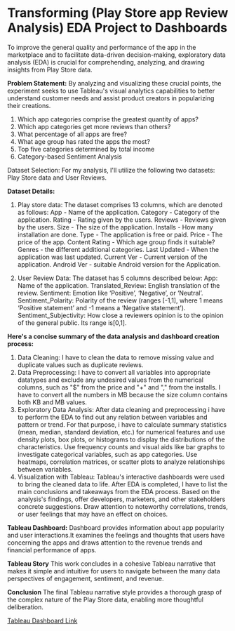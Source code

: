 # **Transforming (Play Store app Review Analysis) EDA Project to Dashboards**
To improve the general quality and performance of the app in the marketplace and to facilitate data-driven decision-making, exploratory data analysis (EDA) is crucial for comprehending, analyzing, and drawing insights from Play Store data.

**Problem Statement:** 
By analyzing and visualizing these crucial points, the experiment seeks to use Tableau's visual analytics capabilities to better understand customer needs and assist product creators in popularizing their creations.
1. Which app categories comprise the greatest quantity of apps?
2. Which app categories get more reviews than others?
3. What percentage of all apps are free?
4. What age group has rated the apps the most?
5. Top five categories determined by total income
6. Category-based Sentiment Analysis

Dataset Selection:
For my analysis, I'll utilize the following two datasets: Play Store data and User Reviews. 

**Dataset Details:**
1. Play store data:
The dataset comprises 13 columns, which are denoted as follows:
App - Name of the application.
Category - Category of the application.
Rating - Rating given by the users.
Reviews - Reviews given by the users.
Size - The size of the application.
Installs - How many installation are done.
Type - The application is free or paid.
Price - The price of the app.
Content Rating - Which age group finds it suitable?
Genres - the different additional categories.
Last Updated - When the application was last updated.
Current Ver - Current version of the application.
Android Ver - suitable Android version for the Application.

2. User Review Data:
The dataset has 5 columns described below:
App: Name of the application.
Translated_Review: English translation of the review.
Sentiment: Emotion like ‘Positive’, ‘Negative’, or ‘Neutral’.
Sentiment_Polarity: Polarity of the review (ranges [-1,1], where 1 means ‘Positive statement’ and -1 means a ‘Negative statement’).
Sentiment_Subjectivity: How close a reviewers opinion is to the opinion of the general public. Its range is[0,1].

**Here's a concise summary of the data analysis and dashboard creation process:**
1. Data Cleaning: I have to clean the data to remove missing value and duplicate values such as duplicate reviews.
2. Data Preprocessing: I have to convert all variables into appropriate datatypes and exclude any undesired values from the numerical columns, such as "$" from the price and "+" and "," from the installs. I have to convert all the numbers in MB because the size column contains both KB and MB values.
3. Exploratory Data Analysis: After data cleaning and preprocessing i have to perform the EDA to find out any relation between variables and pattern or trend. For that purpose, i have to calculate summary statistics (mean, median, standard deviation, etc.) for numerical features and use density plots, box plots, or histograms to display the distributions of the characteristics. Use frequency counts and visual aids like bar graphs to investigate categorical variables, such as app categories. Use heatmaps, correlation matrices, or scatter plots to analyze relationships between variables.
4. Visualization with Tableau: Tableau's interactive dashboards were used to bring the cleaned data to life. After EDA is completed, I have to list the main conclusions and takeaways from the EDA process. Based on the analysis's findings, offer developers, marketers, and other stakeholders concrete suggestions. Draw attention to noteworthy correlations, trends, or user feelings that may have an effect on choices.

**Tableau Dashboard:**
Dashboard provides information about app popularity and user interactions.It examines the feelings and thoughts that users have concerning the apps and draws attention to the revenue trends and financial performance of apps.

**Tableau Story**
This work concludes in a cohesive Tableau narrative that makes it simple and intuitive for users to navigate between the many data perspectives of engagement, sentiment, and revenue.

**Conclusion**
The final Tableau narrative style provides a thorough grasp of the complex nature of the Play Store data, enabling more thoughtful deliberation.

[Tableau Dashboard Link](https://public.tableau.com/views/Analysisstoryofplaystoredata/Story1?:language=en-US&publish=yes&:sid=&:display_count=n&:origin=viz_share_link)



